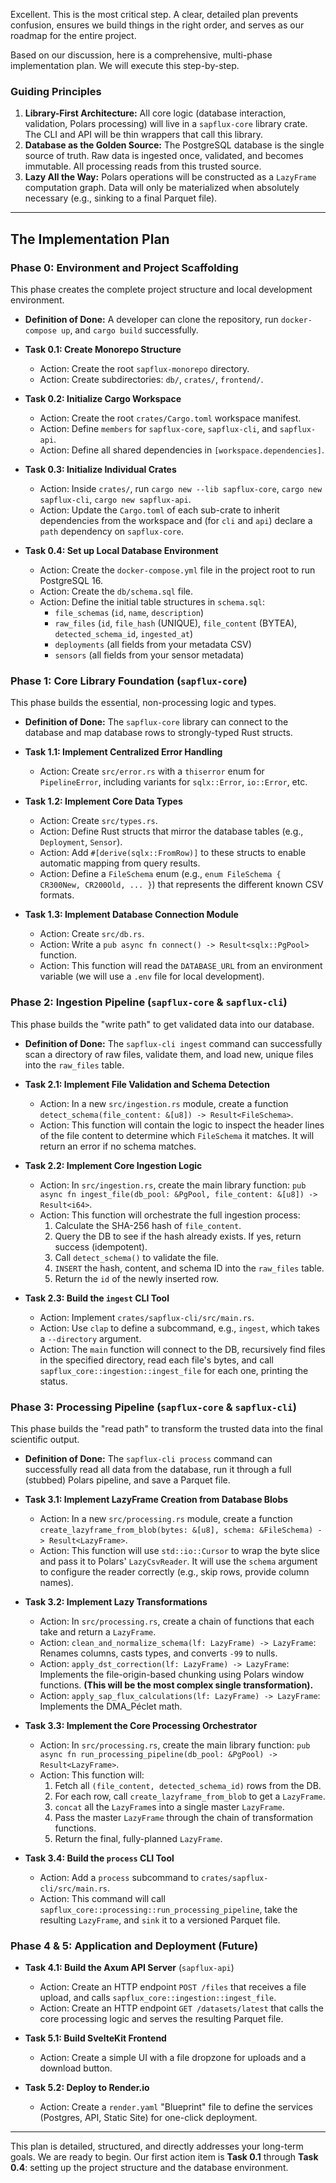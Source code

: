Excellent. This is the most critical step. A clear, detailed plan prevents confusion, ensures we build things in the right order, and serves as our roadmap for the entire project.

Based on our discussion, here is a comprehensive, multi-phase implementation plan. We will execute this step-by-step.

### Guiding Principles

1.  **Library-First Architecture:** All core logic (database interaction, validation, Polars processing) will live in a `sapflux-core` library crate. The CLI and API will be thin wrappers that call this library.
2.  **Database as the Golden Source:** The PostgreSQL database is the single source of truth. Raw data is ingested once, validated, and becomes immutable. All processing reads from this trusted source.
3.  **Lazy All the Way:** Polars operations will be constructed as a `LazyFrame` computation graph. Data will only be materialized when absolutely necessary (e.g., sinking to a final Parquet file).

---

## The Implementation Plan

### Phase 0: Environment and Project Scaffolding

This phase creates the complete project structure and local development environment.

*   **Definition of Done:** A developer can clone the repository, run `docker-compose up`, and `cargo build` successfully.

*   **Task 0.1: Create Monorepo Structure**
    *   Action: Create the root `sapflux-monorepo` directory.
    *   Action: Create subdirectories: `db/`, `crates/`, `frontend/`.

*   **Task 0.2: Initialize Cargo Workspace**
    *   Action: Create the root `crates/Cargo.toml` workspace manifest.
    *   Action: Define `members` for `sapflux-core`, `sapflux-cli`, and `sapflux-api`.
    *   Action: Define all shared dependencies in `[workspace.dependencies]`.

*   **Task 0.3: Initialize Individual Crates**
    *   Action: Inside `crates/`, run `cargo new --lib sapflux-core`, `cargo new sapflux-cli`, `cargo new sapflux-api`.
    *   Action: Update the `Cargo.toml` of each sub-crate to inherit dependencies from the workspace and (for `cli` and `api`) declare a `path` dependency on `sapflux-core`.

*   **Task 0.4: Set up Local Database Environment**
    *   Action: Create the `docker-compose.yml` file in the project root to run PostgreSQL 16.
    *   Action: Create the `db/schema.sql` file.
    *   Action: Define the initial table structures in `schema.sql`:
        *   `file_schemas` (`id`, `name`, `description`)
        *   `raw_files` (`id`, `file_hash` (UNIQUE), `file_content` (BYTEA), `detected_schema_id`, `ingested_at`)
        *   `deployments` (all fields from your metadata CSV)
        *   `sensors` (all fields from your sensor metadata)

### Phase 1: Core Library Foundation (`sapflux-core`)

This phase builds the essential, non-processing logic and types.

*   **Definition of Done:** The `sapflux-core` library can connect to the database and map database rows to strongly-typed Rust structs.

*   **Task 1.1: Implement Centralized Error Handling**
    *   Action: Create `src/error.rs` with a `thiserror` enum for `PipelineError`, including variants for `sqlx::Error`, `io::Error`, etc.

*   **Task 1.2: Implement Core Data Types**
    *   Action: Create `src/types.rs`.
    *   Action: Define Rust structs that mirror the database tables (e.g., `Deployment`, `Sensor`).
    *   Action: Add `#[derive(sqlx::FromRow)]` to these structs to enable automatic mapping from query results.
    *   Action: Define a `FileSchema` enum (e.g., `enum FileSchema { CR300New, CR200Old, ... }`) that represents the different known CSV formats.

*   **Task 1.3: Implement Database Connection Module**
    *   Action: Create `src/db.rs`.
    *   Action: Write a `pub async fn connect() -> Result<sqlx::PgPool>` function.
    *   Action: This function will read the `DATABASE_URL` from an environment variable (we will use a `.env` file for local development).

### Phase 2: Ingestion Pipeline (`sapflux-core` & `sapflux-cli`)

This phase builds the "write path" to get validated data into our database.

*   **Definition of Done:** The `sapflux-cli ingest` command can successfully scan a directory of raw files, validate them, and load new, unique files into the `raw_files` table.

*   **Task 2.1: Implement File Validation and Schema Detection**
    *   Action: In a new `src/ingestion.rs` module, create a function `detect_schema(file_content: &[u8]) -> Result<FileSchema>`.
    *   Action: This function will contain the logic to inspect the header lines of the file content to determine which `FileSchema` it matches. It will return an error if no schema matches.

*   **Task 2.2: Implement Core Ingestion Logic**
    *   Action: In `src/ingestion.rs`, create the main library function: `pub async fn ingest_file(db_pool: &PgPool, file_content: &[u8]) -> Result<i64>`.
    *   Action: This function will orchestrate the full ingestion process:
        1.  Calculate the SHA-256 hash of `file_content`.
        2.  Query the DB to see if the hash already exists. If yes, return success (idempotent).
        3.  Call `detect_schema()` to validate the file.
        4.  `INSERT` the hash, content, and schema ID into the `raw_files` table.
        5.  Return the `id` of the newly inserted row.

*   **Task 2.3: Build the `ingest` CLI Tool**
    *   Action: Implement `crates/sapflux-cli/src/main.rs`.
    *   Action: Use `clap` to define a subcommand, e.g., `ingest`, which takes a `--directory` argument.
    *   Action: The `main` function will connect to the DB, recursively find files in the specified directory, read each file's bytes, and call `sapflux_core::ingestion::ingest_file` for each one, printing the status.

### Phase 3: Processing Pipeline (`sapflux-core` & `sapflux-cli`)

This phase builds the "read path" to transform the trusted data into the final scientific output.

*   **Definition of Done:** The `sapflux-cli process` command can successfully read all data from the database, run it through a full (stubbed) Polars pipeline, and save a Parquet file.

*   **Task 3.1: Implement LazyFrame Creation from Database Blobs**
    *   Action: In a new `src/processing.rs` module, create a function `create_lazyframe_from_blob(bytes: &[u8], schema: &FileSchema) -> Result<LazyFrame>`.
    *   Action: This function will use `std::io::Cursor` to wrap the byte slice and pass it to Polars' `LazyCsvReader`. It will use the `schema` argument to configure the reader correctly (e.g., skip rows, provide column names).

*   **Task 3.2: Implement Lazy Transformations**
    *   Action: In `src/processing.rs`, create a chain of functions that each take and return a `LazyFrame`.
    *   Action: `clean_and_normalize_schema(lf: LazyFrame) -> LazyFrame`: Renames columns, casts types, and converts `-99` to nulls.
    *   Action: `apply_dst_correction(lf: LazyFrame) -> LazyFrame`: Implements the file-origin-based chunking using Polars window functions. **(This will be the most complex single transformation).**
    *   Action: `apply_sap_flux_calculations(lf: LazyFrame) -> LazyFrame`: Implements the DMA_Péclet math.

*   **Task 3.3: Implement the Core Processing Orchestrator**
    *   Action: In `src/processing.rs`, create the main library function: `pub async fn run_processing_pipeline(db_pool: &PgPool) -> Result<LazyFrame>`.
    *   Action: This function will:
        1.  Fetch all `(file_content, detected_schema_id)` rows from the DB.
        2.  For each row, call `create_lazyframe_from_blob` to get a `LazyFrame`.
        3.  `concat` all the `LazyFrame`s into a single master `LazyFrame`.
        4.  Pass the master `LazyFrame` through the chain of transformation functions.
        5.  Return the final, fully-planned `LazyFrame`.

*   **Task 3.4: Build the `process` CLI Tool**
    *   Action: Add a `process` subcommand to `crates/sapflux-cli/src/main.rs`.
    *   Action: This command will call `sapflux_core::processing::run_processing_pipeline`, take the resulting `LazyFrame`, and `sink` it to a versioned Parquet file.

### Phase 4 & 5: Application and Deployment (Future)

*   **Task 4.1: Build the Axum API Server** (`sapflux-api`)
    *   Action: Create an HTTP endpoint `POST /files` that receives a file upload, and calls `sapflux_core::ingestion::ingest_file`.
    *   Action: Create an HTTP endpoint `GET /datasets/latest` that calls the core processing logic and serves the resulting Parquet file.

*   **Task 5.1: Build SvelteKit Frontend**
    *   Action: Create a simple UI with a file dropzone for uploads and a download button.

*   **Task 5.2: Deploy to Render.io**
    *   Action: Create a `render.yaml` "Blueprint" file to define the services (Postgres, API, Static Site) for one-click deployment.

---

This plan is detailed, structured, and directly addresses your long-term goals. We are ready to begin. Our first action item is **Task 0.1** through **Task 0.4**: setting up the project structure and the database environment.